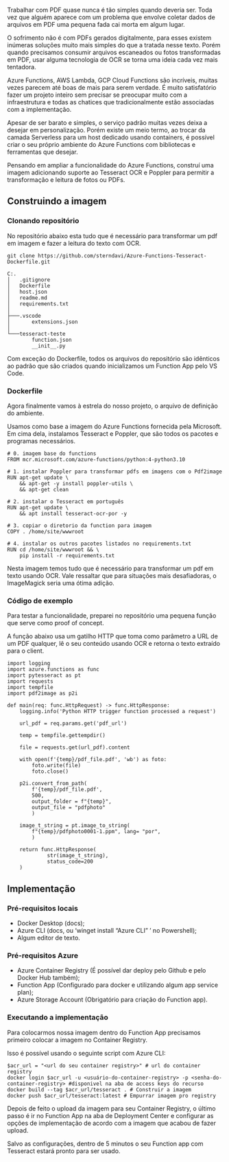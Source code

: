 Trabalhar com PDF quase nunca é tão simples quando deveria ser. Toda vez que alguém aparece com um problema que envolve coletar dados de arquivos em PDF uma pequena fada cai morta em algum lugar.

O sofrimento não é com PDFs gerados digitalmente, para esses existem inúmeras soluções muito mais simples do que a tratada nesse texto. Porém quando precisamos consumir arquivos escaneados ou fotos transformadas em PDF, usar alguma tecnologia de OCR se torna uma ideia cada vez mais tentadora.

Azure Functions, AWS Lambda, GCP Cloud Functions são incríveis, muitas vezes parecem até boas de mais para serem verdade. É muito satisfatório fazer um projeto inteiro sem precisar se preocupar muito com a infraestrutura e todas as chatices que tradicionalmente estão associadas com a implementação.

Apesar de ser barato e simples, o serviço padrão muitas vezes deixa a desejar em personalização. Porém existe um meio termo, ao trocar da camada Serverless para um host dedicado usando containers, é possível criar o seu próprio ambiente do Azure Functions com bibliotecas e ferramentas que desejar.

Pensando em ampliar a funcionalidade do Azure Functions, construí uma imagem adicionando suporte ao Tesseract OCR e Poppler para permitir a transformação e leitura de fotos ou PDFs.

## Construindo a imagem

### Clonando repositório

No repositório abaixo esta tudo que é necessário para transformar um pdf em imagem e fazer a leitura do texto com OCR.
```
git clone https://github.com/sterndavi/Azure-Functions-Tesseract-Dockerfile.git
```

```
C:.
│   .gitignore
│   Dockerfile
│   host.json
│   readme.md
│   requirements.txt
│
├───.vscode
│       extensions.json
│
└───tesseract-teste
        function.json
        __init__.py
```
Com exceção do Dockerfile, todos os arquivos do repositório são idênticos ao padrão que são criados quando inicializamos um Function App pelo VS Code.

### Dockerfile

Agora finalmente vamos à estrela do nosso projeto, o arquivo de definição do ambiente.

Usamos como base a imagem do Azure Functions fornecida pela Microsoft. Em cima dela, instalamos Tesseract e Poppler, que são todos os pacotes e programas necessários.

```
# 0. imagem base do functions
FROM mcr.microsoft.com/azure-functions/python:4-python3.10

# 1. instalar Poppler para transformar pdfs em imagens com o Pdf2image
RUN apt-get update \
    && apt-get -y install poppler-utils \
    && apt-get clean

# 2. instalar o Tesseract em português
RUN apt-get update \
    && apt install tesseract-ocr-por -y

# 3. copiar o diretorio da function para imagem
COPY . /home/site/wwwroot

# 4. instalar os outros pacotes listados no requirements.txt
RUN cd /home/site/wwwroot && \
    pip install -r requirements.txt
```

Nesta imagem temos tudo que é necessário para transformar um pdf em texto usando OCR. Vale ressaltar que para situações mais desafiadoras, o ImageMagick seria uma ótima adição.

### Código de exemplo

Para testar a funcionalidade, preparei no repositório uma pequena função que serve como proof of concept.

A função abaixo usa um gatilho HTTP que toma como parâmetro a URL de um PDF qualquer, lê o seu conteúdo usando OCR e retorna o texto extraído para o client.

```
import logging
import azure.functions as func
import pytesseract as pt
import requests
import tempfile
import pdf2image as p2i

def main(req: func.HttpRequest) -> func.HttpResponse:
    logging.info('Python HTTP trigger function processed a request')

    url_pdf = req.params.get('pdf_url')

    temp = tempfile.gettempdir()

    file = requests.get(url_pdf).content

    with open(f'{temp}/pdf_file.pdf', 'wb') as foto:
        foto.write(file)
        foto.close()

    p2i.convert_from_path(
        f'{temp}/pdf_file.pdf',
        500,
        output_folder = f"{temp}",
        output_file = "pdfphoto"
        )

    image_t_string = pt.image_to_string(
        f"{temp}/pdfphoto0001-1.ppm", lang= "por", 
        )

    return func.HttpResponse(
             str(image_t_string),
             status_code=200
    )
```

## Implementação
### Pré-requisitos locais

   - Docker Desktop (docs);
   - Azure CLI (docs, ou ‘winget install “Azure CLI” ’ no Powershell);
   - Algum editor de texto.

### Pré-requisitos Azure

   - Azure Container Registry (É possível dar deploy pelo Github e pelo Docker Hub também);
   - Function App (Configurado para docker e utilizando algum app service plan);
   - Azure Storage Account (Obrigatório para criação do Function app).

### Executando a implementação

Para colocarmos nossa imagem dentro do Function App precisamos primeiro colocar a imagem no Container Registry.

Isso é possível usando o seguinte script com Azure CLI:
```
$acr_url = "<url do seu container registry>" # url do container registry
docker login $acr_url -u <usuário-do-container-registry> -p <senha-do-container-registry> #disponivel na aba de access keys do recurso
docker build --tag $acr_url/tesseract . # Construir a imagem
docker push $acr_url/tesseract:latest # Empurrar imagem pro registry
```

Depois de feito o upload da imagem para seu Container Registry, o último passo é ir no Function App na aba de Deployment Center e configurar as opções de implementação de acordo com a imagem que acabou de fazer upload.

Salvo as configurações, dentro de 5 minutos o seu Function app com Tesseract estará pronto para ser usado.
